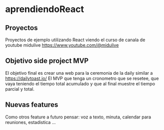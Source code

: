 # aprendiendoReact
## Proyectos
Proyectos de ejemplo utilizando React viendo el curso de canala de youtube midulive https://www.youtube.com/@midulive
## Objetivo side project MVP
El objetivo final es crear una web para la ceremonia de la daily similar a https://dailytoast.io/
El MVP que tenga un cronometro que se resetee, que vaya teniendo el tiempo total acumulado y que al final muestre el tiempo parcial y total.
## Nuevas features
Como otros feature a futuro pensar: voz a texto, minuta, calendar para reuniones, estadistica ...
